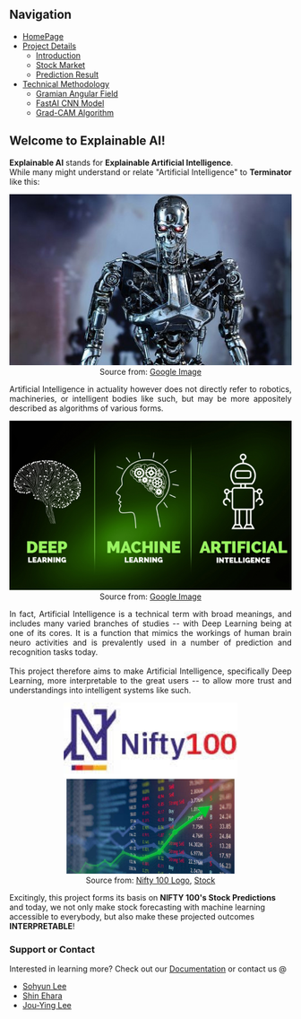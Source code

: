## Navigation 
- <a href = "https://connielee99.github.io/Explainable-AI-in-Finance">HomePage</a>
- <a href = "https://connielee99.github.io/Explainable-AI-in-Finance/abstract">Project Details</a>
  - <a href = "https://connielee99.github.io/Explainable-AI-in-Finance/introduction">Introduction</a>
  - <a href = "https://connielee99.github.io/Explainable-AI-in-Finance/stockmarket">Stock Market</a>
  - <a href = "https://connielee99.github.io/Explainable-AI-in-Finance/result">Prediction Result</a>
- <a href = "https://connielee99.github.io/Explainable-AI-in-Finance/methodology">Technical Methodology</a>
	- <a href = "https://connielee99.github.io/Explainable-AI-in-Finance/gaf">Gramian Angular Field</a> 
	- <a href = "https://connielee99.github.io/Explainable-AI-in-Finance/fastai">FastAI CNN Model</a>
	- <a href = "https://connielee99.github.io/Explainable-AI-in-Finance/gradcam">Grad-CAM Algorithm</a>

## Welcome to Explainable AI!

<p align="justify">
  <b>Explainable AI</b> stands for <b>Explainable Artificial Intelligence</b>.<br>
While many might understand or relate "Artificial Intelligence" to <b>Terminator</b> like this:</p>

<p align="center"> 
  <img src="img/terminator.jpg" alt="terminator">
  <br>Source from: <a href="https://shkspr.mobi/blog/wp-content/uploads/2018/07/The-Terminator-is-a-terrifying-metal-skeleton-with-glowing-red-eyes.jpg">Google Image</a>
</p>

<p align="justify">
Artificial Intelligence in actuality however does not directly refer to robotics, machineries, or intelligent bodies like such, but may be more appositely described as algorithms of various forms. </p>
<p align="center">
  <img src="img/ml-and-dl.png" alt="ml-and-dl" width=550> <br>Source from: <a href="https://www.google.com/url?sa=i&url=https%3A%2F%2Fblog.altabel.com%2F2018%2F08%2F17%2Fdeep-learning-vs-machine-learning%2F&psig=AOvVaw0HgKLH9mP3vLK9ftHAkISH&ust=1613373634955000&source=images&cd=vfe&ved=0CAIQjRxqFwoTCODPvKXr6O4CFQAAAAAdAAAAABAD">Google Image</a>
  </p>
  
<p align="justify">
In fact, Artificial Intelligence is a technical term with broad meanings, and includes many varied branches of studies -- with Deep Learning being at one of its cores. It is a function that mimics the workings of human brain neuro activities and is prevalently used in a number of prediction and recognition tasks today. <br><br>
This project therefore aims to make Artificial Intelligence, specifically Deep Learning, more interpretable to the great users -- to allow more trust and understandings into intelligent systems like such.
	<p align="center">
  <img src="img/nifty100.jpeg" alt="nifty100" width=310>    <img src="img/stock.jpg" alt="stock" width=300><br>Source from: <a href="https://www.google.com/url?sa=i&url=https%3A%2F%2Fwww1.nseindia.com%2Fproducts%2Fcontent%2Fequities%2Findices%2Fnifty_100.htm&psig=AOvVaw3R6NuMo2PGWINPoTxyLcyX&ust=1615224901395000&source=images&cd=vfe&ved=0CAIQjRxqFwoTCNCxo-bbnu8CFQAAAAAdAAAAABAD">Nifty 100 Logo</a>,  <a href="https://www.google.com/url?sa=i&url=https%3A%2F%2Fwww.dsjournal.com%2F2020%2F08%2F02%2Fdefense-and-aerospace-companies-report-2020-q2-earnings%2F&psig=AOvVaw175nH848EEn-N21O2ZTE08&ust=1613293581122000&source=images&cd=vfe&ved=0CAIQjRxqFwoTCIjZ49b_5u4CFQAAAAAdAAAAABAD">Stock</a>
  </p>
Excitingly, this project forms its basis on <b>NIFTY 100's Stock Predictions</b> and today, we not only make stock forecasting with machine learning accessible to everybody, but also make these projected outcomes <b>INTERPRETABLE</b>!</p>

### Support or Contact

Interested in learning more? Check out our [Documentation](https://github.com/leeso1718/StockMarket_explainableAI) or contact us @
- [Sohyun Lee](mailto:sol107@ucsd.edu)
- [Shin Ehara](mailto:sehara@ucsd.edu)
- [Jou-Ying Lee](mailto:jol067@ucsd.edu)

